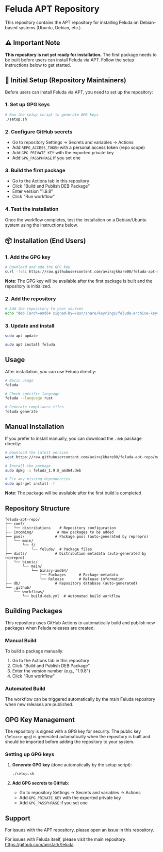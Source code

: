# Feluda APT Repository

This repository contains the APT repository for installing Feluda on Debian-based systems (Ubuntu, Debian, etc.).

## ⚠️ Important Note

**This repository is not yet ready for installation.** The first package needs to be built before users can install Feluda via APT. Follow the setup instructions below to get started.

## 🚀 Initial Setup (Repository Maintainers)

Before users can install Feluda via APT, you need to set up the repository:

### 1. Set up GPG keys
```bash
# Run the setup script to generate GPG keys
./setup.sh
```

### 2. Configure GitHub secrets
- Go to repository Settings → Secrets and variables → Actions
- Add `REPO_ACCESS_TOKEN` with a personal access token (repo scope)
- Add `GPG_PRIVATE_KEY` with the exported private key
- Add `GPG_PASSPHRASE` if you set one

### 3. Build the first package
- Go to the Actions tab in this repository
- Click "Build and Publish DEB Package"
- Enter version "1.9.8"
- Click "Run workflow"

### 4. Test the installation
Once the workflow completes, test the installation on a Debian/Ubuntu system using the instructions below.

## 📦 Installation (End Users)

### 1. Add the GPG key

```bash
# Download and add the GPG key
curl -fsSL https://raw.githubusercontent.com/avirajkhare00/feluda-apt-repo/main/Release.gpg | sudo gpg --dearmor -o /usr/share/keyrings/feluda-archive-keyring.gpg
```

**Note**: The GPG key will be available after the first package is built and the repository is initialized.

### 2. Add the repository

```bash
# Add the repository to your sources
echo "deb [arch=amd64 signed-by=/usr/share/keyrings/feluda-archive-keyring.gpg] https://raw.githubusercontent.com/avirajkhare00/feluda-apt-repo/main bionic main" | sudo tee /etc/apt/sources.list.d/feluda.list
```

### 3. Update and install

```bash
sudo apt update

sudo apt install feluda
```

## Usage

After installation, you can use Feluda directly:

```bash
# Basic usage
feluda

# Check specific language
feluda --language rust

# Generate compliance files
feluda generate
```

## Manual Installation

If you prefer to install manually, you can download the `.deb` package directly:

```bash
# Download the latest version
wget https://raw.githubusercontent.com/avirajkhare00/feluda-apt-repo/main/pool/main/f/feluda/feluda_1.9.8_amd64.deb

# Install the package
sudo dpkg -i feluda_1.9.8_amd64.deb

# Fix any missing dependencies
sudo apt-get install -f
```

**Note**: The package will be available after the first build is completed.

## Repository Structure

```
feluda-apt-repo/
├── conf/
│   └── distributions    # Repository configuration
├── incoming/           # New packages to be added
├── pool/              # Package pool (auto-generated by reprepro)
│   └── main/
│       └── f/
│           └── feluda/  # Package files
├── dists/             # Distribution metadata (auto-generated by reprepro)
│   └── bionic/
│       └── main/
│           └── binary-amd64/
│               ├── Packages      # Package metadata
│               └── Release       # Release information
├── db/                # Repository database (auto-generated)
└── .github/
    └── workflows/
        └── build-deb.yml  # Automated build workflow
```

## Building Packages

This repository uses GitHub Actions to automatically build and publish new packages when Feluda releases are created.

### Manual Build

To build a package manually:

1. Go to the Actions tab in this repository
2. Click "Build and Publish DEB Package"
3. Enter the version number (e.g., "1.9.8")
4. Click "Run workflow"

### Automated Build

The workflow can be triggered automatically by the main Feluda repository when new releases are published.

## GPG Key Management

The repository is signed with a GPG key for security. The public key (`Release.gpg`) is generated automatically when the repository is built and should be imported before adding the repository to your system.

### Setting up GPG keys

1. **Generate GPG key** (done automatically by the setup script):
   ```bash
   ./setup.sh
   ```

2. **Add GPG secrets to GitHub**:
   - Go to repository Settings → Secrets and variables → Actions
   - Add `GPG_PRIVATE_KEY` with the exported private key
   - Add `GPG_PASSPHRASE` if you set one

## Support

For issues with the APT repository, please open an issue in this repository.

For issues with Feluda itself, please visit the main repository: https://github.com/anistark/feluda
